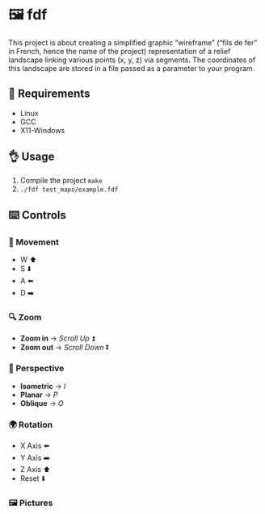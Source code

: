 # 🖼️ fdf 
This project is about creating a simplified graphic “wireframe” (“fils de fer” in French,
hence the name of the project) representation of a relief landscape linking various points
(x, y, z) via segments. The coordinates of this landscape are stored in a file passed as
a parameter to your program.
## 📖 Requirements
- Linux
- GCC
- X11-Windows
## 👌 Usage
1. Compile the project  `make`
2. `./fdf test_maps/example.fdf`
## ⌨️ Controls 
### 🏃 Movement
- W ⬆️
- S ⬇️
- A ⬅️
- D ➡️
### 🔍 Zoom
- **Zoom in** -> *Scroll Up* ⏫
- **Zoom out** -> *Scroll Down* ⏬
### 👀 Perspective
- **Isometric** -> *I*
- **Planar** -> *P*
- **Oblique** -> *O*
### 🌍 Rotation
- X Axis ⬅️
- Y Axis ➡️
- Z Axis ⬆️
- Reset ⬇️
### 🖼️ Pictures
